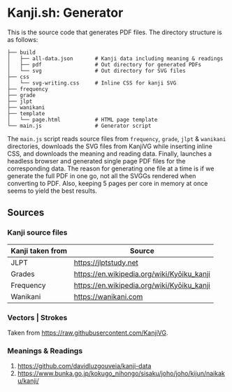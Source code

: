 # Kanji.sh: Generator

This is the source code that generates PDF files.
The directory structure is as follows:

    ├── build
    │   ├── all-data.json       # Kanji data including meaning & readings
    │   ├── pdf                 # Out directory for generated PDFs
    │   └── svg                 # Out directory for SVG files
    ├── css
    │   └── svg-writing.css     # Inline CSS for kanji SVG
    ├── frequency
    ├── grade
    ├── jlpt
    ├── wanikani
    ├── template
    │   └── page.html           # HTML page template
    └── main.js                 # Generator script

The `main.js` script reads source files from `frequency`, `grade`, `jlpt` & `wanikani` directories, downloads the SVG 
files from KanjiVG while inserting inline CSS, and downloads the meaning and reading data. Finally, launches a headless 
browser and generated single page PDF files for the corresponding data. The reason for generating one file at a time is 
if we generate the full PDF in one go, not all the SVGGs rendered when converting to PDF. Also, keeping 5 pages per core 
in memory at once seems to yield the best results. 

## Sources

### Kanji source files

| Kanji taken from | Source                                       |
| ---------------- | -------------------------------------------- |
| JLPT             | <https://jlptstudy.net>                      |
| Grades           | <https://en.wikipedia.org/wiki/Kyōiku_kanji> |
| Frequency        | <https://en.wikipedia.org/wiki/Kyōiku_kanji> |
| Wanikani         | <https://wanikani.com>                       |

### Vectors | Strokes

Taken from <https://raw.githubusercontent.com/KanjiVG>.

### Meanings & Readings

1.  <https://github.com/davidluzgouveia/kanji-data> 
2.  <https://www.bunka.go.jp/kokugo_nihongo/sisaku/joho/joho/kijun/naikaku/kanji/>
